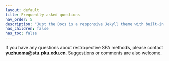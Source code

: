 ```yaml
---
layout: default
title: Frequently asked questions
nav_order: 5
description: "Just the Docs is a responsive Jekyll theme with built-in search that is easily customizable and hosted on GitHub Pages."
has_children: false
has_toc: false
---
```


If you have any questions about restropective SPA methods, please contact **yuzhuoma@stu.pku.edu.cn**. Suggestions or comments are also welcome.
